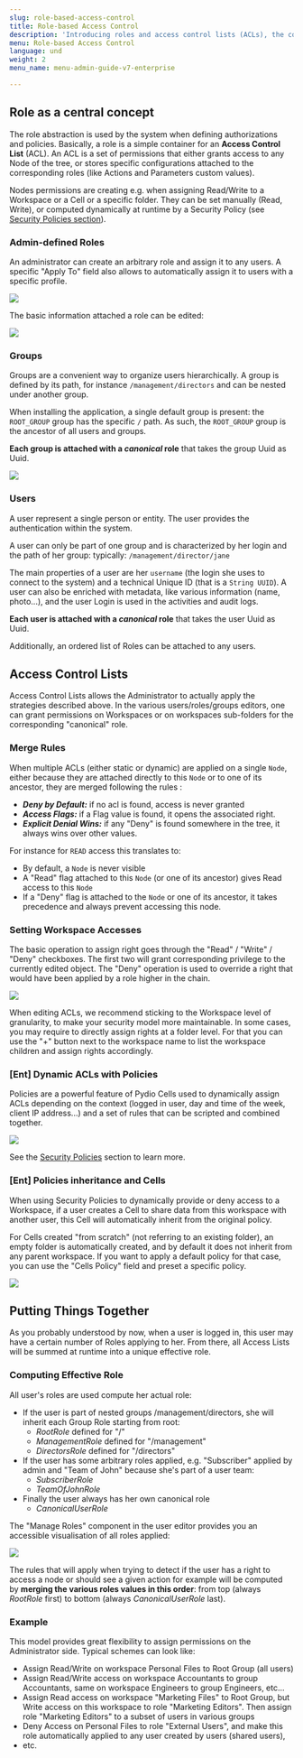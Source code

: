```yaml
---
slug: role-based-access-control
title: Role-based Access Control
description: 'Introducing roles and access control lists (ACLs), the corner stone to permission management in Pydio Cells. '
menu: Role-based Access Control
language: und
weight: 2
menu_name: menu-admin-guide-v7-enterprise

---
```

## Role as a central concept

The role abstraction is used by the system when defining authorizations and policies. Basically, a role is a simple container for an **Access Control List** (ACL). 
An ACL is a set of permissions that either grants access to any Node of the tree, or stores specific configurations attached to the corresponding roles (like Actions and Parameters custom values).

Nodes permissions are creating e.g. when assigning Read/Write to a Workspace or a Cell or a specific folder. They can be set manually (Read, Write), or computed dynamically at runtime by a Security Policy (see [Security Policies section](./ed-security-policies)).

### Admin-defined Roles

An administrator can create an arbitrary role and assign it to any users. A specific "Apply To" field also allows to automatically assign it to users with a specific profile.

![](../images/5_securing_your_data/rbac/rbac-admin-defined-roles.png)

The basic information attached a role can be edited: 

![](../images/5_securing_your_data/rbac/rbac-role-detail.png)

### Groups

Groups are a convenient way to organize users hierarchically. A group is defined by its path, for instance `/management/directors` and can be nested under another group. 

When installing the application, a single default group is present: the `ROOT_GROUP` group has the specific `/` path. As such, the `ROOT_GROUP` group is the ancestor of all users and groups.

**Each group is attached with a _canonical_ role** that takes the group Uuid as Uuid.

![](../images/5_securing_your_data/rbac/rbac-users-groups-roles.png)

### Users

A user represent a single person or entity. The user provides the authentication within the system. 

A user can only be part of one group and is characterized by her login and the path of her group: typically:  `/management/director/jane`

The main properties of a user are her `username` (the login she uses to connect to the system) and a technical Unique ID (that is a `String UUID`). A user can also be enriched with metadata, like various information (name, photo...), and the user Login is used in the activities and audit logs.

**Each user is attached with a _canonical_ role** that takes the user Uuid as Uuid.

Additionally, an ordered list of Roles can be attached to any users.

## Access Control Lists

Access Control Lists allows the Administrator to actually apply the strategies described above. In the various users/roles/groups editors, one can grant permissions on Workspaces or on workspaces sub-folders for the corresponding "canonical" role.

### Merge Rules

When multiple ACLs (either static or dynamic) are applied on a single `Node`, either because they are attached directly to this `Node` or to one of its ancestor, they are merged following the rules :

- **_Deny by Default:_** if no acl is found, access is never granted
- **_Access Flags:_** if a Flag value is found, it opens the associated right.
- **_Explicit Denial Wins:_** if any "Deny" is found somewhere in the tree, it always wins over other values.

For instance for `READ` access this translates to:

- By default, a `Node` is never visible
- A "Read" flag attached to this `Node` (or one of its ancestor) gives Read access to this `Node`
- If a "Deny" flag is attached to the `Node` or one of its ancestor, it takes precedence and always prevent accessing this node.

### Setting Workspace Accesses

The basic operation to assign right goes through the "Read" / "Write" / "Deny" checkboxes. The first two will grant corresponding privilege to the currently edited object. The "Deny" operation is used to override a right that would have been applied by a role higher in the chain.

![](../images/5_securing_your_data/rbac/rbac-workspaces-manual-permissions.png)

When editing ACLs, we recommend sticking to the Workspace level of granularity, to make your security model more maintainable. In some cases, you may require to directly assign rights at a folder level. For that you can use the "+" button next to the workspace name to list the workspace children and assign rights accordingly.

### [Ent] Dynamic ACLs with Policies

Policies are a powerful feature of Pydio Cells used to dynamically assign ACLs depending on the context (logged in user, day and time of the week, client IP address...) and a set of rules that can be scripted and combined together. 

![](../images/5_securing_your_data/rbac/rbac-workspaces-dynamic-policy.png)

See the [Security Policies](./ed-dynamic-access-control) section to learn more.

### [Ent] Policies inheritance and Cells

When using Security Policies to dynamically provide or deny access to a Workspace, if a user creates a Cell to share data from this workspace with another user, this Cell will automatically inherit from the original policy. 

For Cells created "from scratch" (not referring to an existing folder), an empty folder is automatically created, and by default it does not inherit from any parent workspace. If you want to apply a default policy for that case, you can use the "Cells Policy" field and preset a specific policy.

![](../images/5_securing_your_data/rbac/rbac-workspaces-cells-default-policy.png)

## Putting Things Together

As you probably understood by now, when a user is logged in, this user may have a certain number of Roles applying to her. From there, all Access Lists will be summed at runtime into a unique effective role.

### Computing Effective Role

All user's roles are used compute her actual role:

- If the user is part of nested groups /management/directors, she will inherit each Group Role starting from root:
  - _RootRole_ defined for "/"
  - _ManagementRole_ defined for "/management"
  - _DirectorsRole_ defined for "/directors"
- If the user has some arbitrary roles applied, e.g. "Subscriber" applied by admin and "Team of John" because she's part of a user team:
  - _SubscriberRole_
  - _TeamOfJohnRole_
- Finally the user always has her own canonical role
  - _CanonicalUserRole_

The "Manage Roles" component in the user editor provides you an accessible visualisation of all roles applied: 

![](../images/5_securing_your_data/rbac/rbac-users-cumulated-roles.png)

The rules that will apply when trying to detect if the user has a right to access a node or should see a given action for example will be computed by **merging the various roles values in this order**: from top (always _RootRole_ first) to bottom (always _CanonicalUserRole_ last).

### Example

This model provides great flexibility to assign permissions on the Administrator side. Typical schemes can look like:

- Assign Read/Write on workspace Personal Files to Root Group (all users)
- Assign Read/Write access on workspace Accountants to group Accountants, same on workspace Engineers to group Engineers, etc...
- Assign Read access on workspace "Marketing Files" to Root Group, but Write access on this workspace to role "Marketing Editors". Then assign role "Marketing Editors" to a subset of users in various groups
- Deny Access on Personal Files to role "External Users", and make this role automatically applied to any user created by users (shared users),
- etc.

